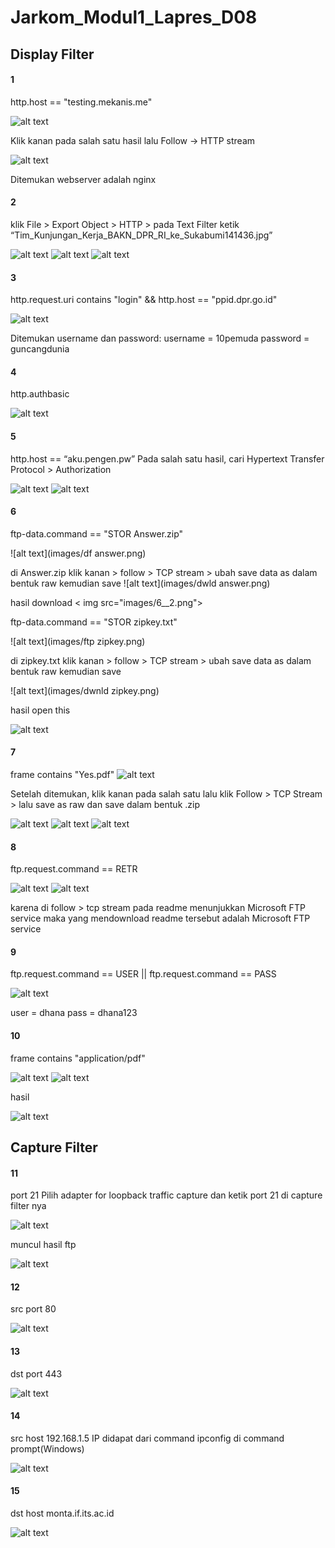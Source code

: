 # Jarkom_Modul1_Lapres_D08
## Display Filter
#### 1
http.host == "testing.mekanis.me"

![alt text](images/1_1.png)

Klik kanan pada salah satu hasil lalu Follow -> HTTP stream

![alt text](images/1_2.png)

Ditemukan webserver adalah nginx
#### 2
klik File > Export Object > HTTP > pada Text Filter ketik “Tim_Kunjungan_Kerja_BAKN_DPR_RI_ke_Sukabumi141436.jpg”

![alt text](images/2_1.png)
![alt text](images/2_2.png)
![alt text](images/2_3.png)
#### 3
http.request.uri contains "login" && http.host == "ppid.dpr.go.id"

![alt text](images/3.png)

Ditemukan username dan password:
username = 10pemuda
password = guncangdunia
#### 4
http.authbasic

![alt text](images/4.png)
#### 5
http.host == “aku.pengen.pw”
Pada salah satu hasil, cari Hypertext Transfer Protocol > Authorization

![alt text](images/5_1.png)
![alt text](images/5_2.png)
#### 6
ftp-data.command == "STOR Answer.zip"

![alt text](images/df answer.png)

di Answer.zip klik kanan > follow > TCP stream > ubah save data as dalam bentuk raw kemudian save
![alt text](images/dwld answer.png)

hasil download
< img src="images/6__2.png">

ftp-data.command == "STOR zipkey.txt"

![alt text](images/ftp zipkey.png)

di zipkey.txt klik kanan > follow > TCP stream > ubah save data as dalam bentuk raw kemudian save

![alt text](images/dwnld zipkey.png)

hasil open this

![alt text](images/6_4.png)
#### 7
frame contains "Yes.pdf"
![alt text](images/7_1.png)

Setelah ditemukan, klik kanan pada salah satu lalu klik Follow > TCP Stream > lalu save as raw dan save dalam bentuk .zip

![alt text](images/7_2.png)
![alt text](images/7_3.png)
![alt text](images/7_4.png)
#### 8
ftp.request.command == RETR

![alt text](images/8_1.png)
![alt text](images/8_2.png)

karena di follow > tcp stream pada readme menunjukkan Microsoft FTP service maka yang mendownload readme tersebut adalah Microsoft FTP service 
#### 9
ftp.request.command == USER || ftp.request.command == PASS

![alt text](images/9.png)

user = dhana
pass = dhana123
#### 10
frame contains "application/pdf"

![alt text](images/10_1.png)
![alt text](images/10_2.png)

hasil

![alt text](images/10_3.png)
## Capture Filter
#### 11
port 21
Pilih adapter for loopback traffic capture dan ketik port 21 di capture filter nya

![alt text](images/11_1.png)

muncul hasil ftp

![alt text](images/11_2.png)
#### 12
src port 80

![alt text](images/12.png)
#### 13
dst port 443

![alt text](images/13.png)
#### 14
src host 192.168.1.5
IP didapat dari command ipconfig di command prompt(Windows)

![alt text](images/14.png)
#### 15
dst host monta.if.its.ac.id

![alt text](images/15.png)
